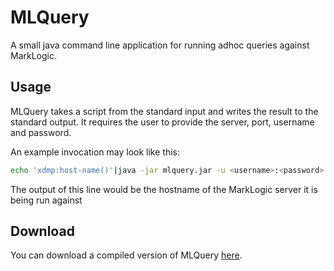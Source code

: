 # MLQuery

A small java command line application for running adhoc queries against MarkLogic.

## Usage

MLQuery takes a script from the standard input and writes the result to the standard output. It requires the user to provide the server, port, username and password.

An example invocation may look like this:

```bash
echo 'xdmp:host-name()'|java -jar mlquery.jar -u <username>:<password> -s <server>:<port>
```

The output of this line would be the hostname of the MarkLogic server it is being run against

## Download

You can download a compiled version of MLQuery [here](https://github.com/theboeh/mlquery/blob/master/bin/mlquery.jar?raw=true).
